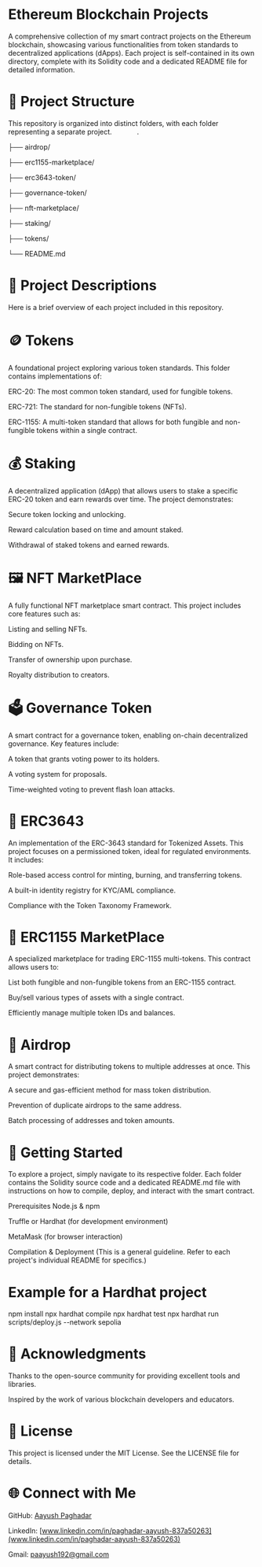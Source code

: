 # Ethereum Blockchain Projects

A comprehensive collection of my smart contract projects on the Ethereum blockchain, showcasing various functionalities from token standards to decentralized applications (dApps). Each project is self-contained in its own directory, complete with its Solidity code and a dedicated README file for detailed information.


# 📁 Project Structure

This repository is organized into distinct folders, with each folder representing a separate project.
&nbsp;
&nbsp;
&nbsp;
&nbsp;
&nbsp;
&nbsp;
.

├── airdrop/

├── erc1155-marketplace/

├── erc3643-token/

├── governance-token/

├── nft-marketplace/

├── staking/

├── tokens/

└── README.md






# 📜 Project Descriptions

Here is a brief overview of each project included in this repository.
</br>


# 🪙 Tokens

A foundational project exploring various token standards. This folder contains implementations of:

ERC-20: The most common token standard, used for fungible tokens.

ERC-721: The standard for non-fungible tokens (NFTs).

ERC-1155: A multi-token standard that allows for both fungible and non-fungible tokens within a single contract.


# 💰 Staking

A decentralized application (dApp) that allows users to stake a specific ERC-20 token and earn rewards over time. The project demonstrates:


Secure token locking and unlocking.

Reward calculation based on time and amount staked.

Withdrawal of staked tokens and earned rewards.


# 🖼️ NFT MarketPlace

A fully functional NFT marketplace smart contract. This project includes core features such as:

Listing and selling NFTs.

Bidding on NFTs.

Transfer of ownership upon purchase.

Royalty distribution to creators.


# 🗳️ Governance Token

A smart contract for a governance token, enabling on-chain decentralized governance. Key features include:

A token that grants voting power to its holders.

A voting system for proposals.

Time-weighted voting to prevent flash loan attacks.


# 🏦 ERC3643

An implementation of the ERC-3643 standard for Tokenized Assets. This project focuses on a permissioned token, ideal for regulated environments. It includes:

Role-based access control for minting, burning, and transferring tokens.

A built-in identity registry for KYC/AML compliance.

Compliance with the Token Taxonomy Framework.


# 🏬 ERC1155 MarketPlace

A specialized marketplace for trading ERC-1155 multi-tokens. This contract allows users to:

List both fungible and non-fungible tokens from an ERC-1155 contract.

Buy/sell various types of assets with a single contract.

Efficiently manage multiple token IDs and balances.


# 🎁 Airdrop

A smart contract for distributing tokens to multiple addresses at once. This project demonstrates:

A secure and gas-efficient method for mass token distribution.

Prevention of duplicate airdrops to the same address.

Batch processing of addresses and token amounts.


# 🚀 Getting Started

To explore a project, simply navigate to its respective folder. Each folder contains the Solidity source code and a dedicated README.md file with instructions on how to compile, deploy, and interact with the smart contract.

Prerequisites
Node.js & npm

Truffle or Hardhat (for development environment)

MetaMask (for browser interaction)

Compilation & Deployment
(This is a general guideline. Refer to each project's individual README for specifics.)

# Example for a Hardhat project

npm install
npx hardhat compile
npx hardhat test
npx hardhat run scripts/deploy.js --network sepolia


# 🤝 Acknowledgments

Thanks to the open-source community for providing excellent tools and libraries.

Inspired by the work of various blockchain developers and educators.


# 📄 License

This project is licensed under the MIT License. See the LICENSE file for details.


# 🌐 Connect with Me

GitHub: [Aayush Paghadar](https://github.com/Aayush21122)

LinkedIn: [www.linkedin.com/in/paghadar-aayush-837a50263](www.linkedin.com/in/paghadar-aayush-837a50263)

Gmail: paayush192@gmail.com
